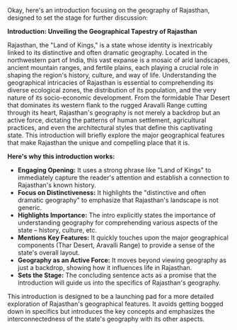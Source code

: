 Okay, here's an introduction focusing on the geography of Rajasthan, designed to set the stage for further discussion:

**Introduction: Unveiling the Geographical Tapestry of Rajasthan**

Rajasthan, the "Land of Kings," is a state whose identity is inextricably linked to its distinctive and often dramatic geography. Located in the northwestern part of India, this vast expanse is a mosaic of arid landscapes, ancient mountain ranges, and fertile plains, each playing a crucial role in shaping the region's history, culture, and way of life. Understanding the geographical intricacies of Rajasthan is essential to comprehending its diverse ecological zones, the distribution of its population, and the very nature of its socio-economic development. From the formidable Thar Desert that dominates its western flank to the rugged Aravalli Range cutting through its heart, Rajasthan's geography is not merely a backdrop but an active force, dictating the patterns of human settlement, agricultural practices, and even the architectural styles that define this captivating state. This introduction will briefly explore the major geographical features that make Rajasthan the unique and compelling place that it is.

**Here's why this introduction works:**

* **Engaging Opening:** It uses a strong phrase like "Land of Kings" to immediately capture the reader's attention and establish a connection to Rajasthan's known history.
* **Focus on Distinctiveness:** It highlights the "distinctive and often dramatic geography" to emphasize that Rajasthan's landscape is not generic.
* **Highlights Importance:** The intro explicitly states the importance of understanding geography for comprehending various aspects of the state – history, culture, etc.
* **Mentions Key Features:** It quickly touches upon the major geographical components (Thar Desert, Aravalli Range) to provide a sense of the state's overall layout.
* **Geography as an Active Force:** It moves beyond viewing geography as just a backdrop, showing how it influences life in Rajasthan.
* **Sets the Stage:** The concluding sentence acts as a promise that the introduction will guide us into the specifics of Rajasthan's geography.

This introduction is designed to be a launching pad for a more detailed exploration of Rajasthan's geographical features. It avoids getting bogged down in specifics but introduces the key concepts and emphasizes the interconnectedness of the state's geography with its other aspects.
